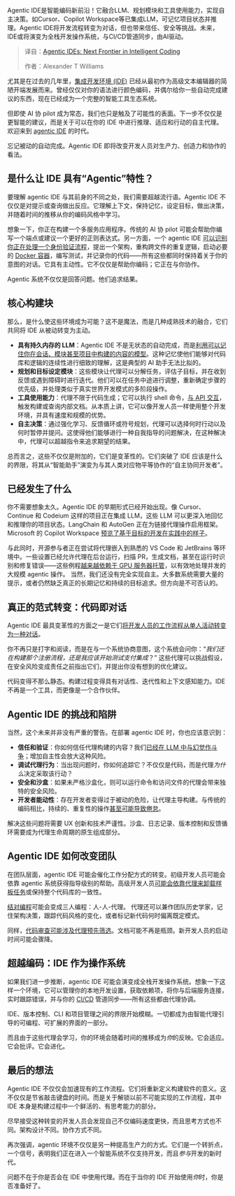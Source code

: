 <!--
title: Agentic IDE：智能编码的下一个前沿
cover: https://cdn.thenewstack.io/media/2025/04/28e2adc1-boliviainteligente-dwocajxsud8-unsplash.jpg
summary: Agentic IDE是智能编码新前沿！它融合LLM、规划模块和工具使用能力，实现自主决策。如Cursor、Copilot Workspace等已集成LLM，可记忆项目状态并推理。Agentic IDE将开发流程转变为对话，但也带来信任、安全等挑战。未来，IDE或将演变为全栈开发操作系统，与CI/CD管道同步，由AI驱动。
-->

Agentic IDE是智能编码新前沿！它融合LLM、规划模块和工具使用能力，实现自主决策。如Cursor、Copilot Workspace等已集成LLM，可记忆项目状态并推理。Agentic IDE将开发流程转变为对话，但也带来信任、安全等挑战。未来，IDE或将演变为全栈开发操作系统，与CI/CD管道同步，由AI驱动。

> 译自：[Agentic IDEs: Next Frontier in Intelligent Coding](https://thenewstack.io/agentic-ides-next-frontier-in-intelligent-coding/)
> 
> 作者：Alexander T Williams

尤其是在过去的几年里，[集成开发环境 (IDE)](https://thenewstack.io/best-open-source-ides/) 已经从最初作为高级文本编辑器的简陋开端发展而来。曾经仅仅对你的语法进行颜色编码，并偶尔给你一些自动完成建议的东西，现在已经成为一个完整的智能工具生态系统。

但即使 AI 协 pilot 成为常态，我们也只是触及了可能性的表面。下一步不仅仅是更智能的建议，而是关于可以在你的 IDE 中进行推理、适应和行动的自主代理。欢迎来到 [agentic IDE](https://thenewstack.io/windsurf-an-agentic-ide-that-thinks-and-codes-with-you/) 的时代。

忘记被动的自动完成。Agentic IDE 即将改变开发人员对生产力、创造力和协作的看法。

## 是什么让 IDE 具有“Agentic”特性？

要理解 agentic IDE 与其前身的不同之处，我们需要超越流行语。Agentic IDE 不仅仅是对提示或查询做出反应。它理解上下文，保持记忆，设定目标，做出决策，并随着时间的推移从你的编码风格中学习。

想象一下，你正在构建一个多服务应用程序。传统的 AI 协 pilot 可能会帮助你编写一个端点或建议一个更好的正则表达式。另一方面，一个 agentic IDE [可以识别你正在处理一个身份验证流程](https://aiagentsdirectory.com/blog/top-agentic-ides-comprehensive-reviews-of-ai-powered-development-tools)，提出一个架构，重构跨文件的重复逻辑，启动必要的 [Docker 容器](https://thenewstack.io/run-gui-applications-as-containers-with-x11docker/)，编写测试，并记录你的代码——所有这些都同时保持着关于你的意图的对话。它具有主动性。它不仅仅是帮助你编码；它正在与你协作。

Agentic 系统不仅仅是回答问题。他们追求结果。

## 核心构建块

那么，是什么使这些环境成为可能？这不是魔法，而是几种成熟技术的融合，它们共同将 IDE 从被动转变为主动。

- **具有持久内存的 LLM**：Agentic IDE 不是无状态的自动完成，而是[利用可以记住你在会话、模块甚至项目中构建的内容的模型](https://d197for5662m48.cloudfront.net/documents/publicationstatus/231061/preprint_pdf/b12833949fa687fa69eab8604fd1fc71.pdf)。这种记忆使他们能够对代码库和逻辑的连续性进行细致的理解，这是典型的 AI 助手无法比拟的。
- **规划和目标设定模块**：这些模块让代理可以分解任务，评估子目标，并在收到反馈或遇到障碍时进行迭代。他们可以在任务中途进行调整，重新确定步骤的优先级，并处理类似于真实世界开发模式的多阶段操作。
- **工具使用能力**：代理不限于代码生成；它可以执行 shell 命令，[与 API 交互](https://thenewstack.io/its-time-to-start-preparing-apis-for-the-ai-agent-era/)，触发构建或查询内部文档。从本质上讲，它可以像开发人员一样使用整个开发环境，并具有速度和规模的优势。
- **自主决策**：通过强化学习、反馈循环或符号规划，代理可以选择何时行动以及何时暂停并提问。这使得他们能够进行一种自我指导的问题解决，在这种解决中，代理可以超越指令来追求期望的结果。

总而言之，这些不仅仅是附加的，它们是变革性的。它们突破了 IDE 应该是什么的界限，将其从“智能助手”演变为与其人类对应物平等协作的“自主协同开发者”。

## 已经发生了什么

你不需要想象太久。Agentic IDE 的早期形式已经开始出现。像 Cursor、Continue 和 Codeium 这样的项目正在集成 LLM，这些 LLM 可以更深入地回忆和推理你的项目状态。LangChain 和 AutoGen 正在为链接代理操作启用框架。Microsoft 的 Copilot Workspace [预览了基于目标的开发在实践中的样子](https://visualstudiomagazine.com/Articles/2024/10/24/Copilot-Workspace.aspx)。

与此同时，开源参与者正在尝试将代理嵌入到熟悉的 VS Code 和 JetBrains 等环境中。一些设置已经允许代理在后台运行，扫描 PR，生成文档，甚至在运行时识别和修复错误——这些例程[越来越依赖于 GPU 服务器托管](https://www.atlantic.net/gpu-server-hosting/)，以有效地处理并发的大规模 agentic 操作。
当然，我们还没有完全实现自主。大多数系统需要大量的提示，或者仍然缺乏真正的长期记忆和持续的目标追求。但方向是不可否认的。

## 真正的范式转变：代码即对话

Agentic IDE 最具变革性的方面之一是它们[将开发人员的工作流程从单人活动转变为一种对话](https://thenewstack.io/pairing-with-ai-a-senior-developers-journey-building-a-plugin/)。

你不再只是打字和阅读，而是在与一个系统协商意图，这个系统会问你：“*我们还在构建那个注册流程，还是我应该开始测试支付集成*？” 这些代理可以挑战假设，在安全风险变成责任之前指出它们，并提出你没有想到的优化建议。

代码变得不那么静态。构建过程变得具有对话性、迭代性和上下文感知能力。IDE 不再是一个工具，而更像是一个合作伙伴。

## Agentic IDE 的挑战和陷阱

当然，这个未来并非没有严重的警告。在部署 agentic IDE 时，你也应该意识到：

*   **信任和验证**：你如何信任代理构建的内容？我们[已经在 LLM 中与幻觉作斗争](https://arxiv.org/abs/2311.05232)；增加自主性会放大这种风险。
*   **调试代理行为**：当出现问题时，你如何追踪它？不仅仅是代码，而是代理*为什么*决定采取该行动？
*   **安全和沙盒**：如果未严格沙盒化，则可以运行命令和访问文件的代理会带来独特的安全风险。
*   **开发者能动性**：存在开发者变得过于被动的危险，让代理主导构建。与传统的编码相比，持续的、重复性的操作[甚至可能导致倦怠](https://codesubmit.io/blog/developer-burnout/)。

解决这些问题将需要 UX 创新和技术严谨性。沙盒、日志记录、版本控制和反馈循环需要成为代理生命周期的原生组成部分。

## Agentic IDE 如何改变团队

在团队层面，agentic IDE 可能会催化工作分配方式的转变。初级开发人员可能会依靠 agentic 系统获得指导级别的帮助。高级开发人员[可能会依靠代理来卸载样板任务](https://linearb.io/blog/AI-agents-will-take-some-of-your-job)或保持整个代码库的一致性。

[结对编程](https://thenewstack.io/why-data-science-teams-should-be-using-pair-programming/)可能会变成三人编程：人-人-代理。
代理还可以兼作团队历史学家，记住架构决策，跟踪代码风格的变化，或者标记新代码何时偏离既定模式。

同样，[代码审查可能涉及代理预先筛选](https://thenewstack.io/how-to-find-success-with-code-reviews/)。文档可能不再是瓶颈。新开发人员的启动时间可能会骤降。

## 超越编码：IDE 作为操作系统

如果我们进一步推断，agentic IDE 可能会演变成全栈开发操作系统。想象一下这样一个环境，它可以管理你的本地开发设置，获取依赖项，将你与后端服务连接，实时跟踪错误，并与你的 [CI/CD](https://thenewstack.io/ci-cd/) 管道同步——所有这些都由代理协调。

IDE、版本控制、CLI 和项目管理之间的界限开始模糊。一切都成为由智能代理引导的可编程、可扩展的界面的一部分。

而且由于这些代理会学习，你的环境会随着时间的推移成为*你*的反映。它会适应。它会批评。它会进化。

## 最后的想法

Agentic IDE 不仅仅会加速现有的工作流程。它们将重新定义构建软件的意义。这不仅仅是节省敲击键盘的时间。而是关于解锁以前不可能实现的工作流程，其中 IDE 本身是构建过程中一个鲜活的、有思考能力的部分。

尽早接受这种转变的开发人员会发现自己不仅编码速度更快，而且思考方式也不同。架构设计不同。协作方式不同。

再次强调，agentic 环境不仅仅是另一种提高生产力的方式。它们是一个转折点，一个信号，表明我们正在进入一个智能系统不仅支持开发，而且*参与*开发的新时代。

问题不在于你是否会在 IDE 中使用代理。而在于当你的 IDE 开始使用*你*时，你是否准备好了。